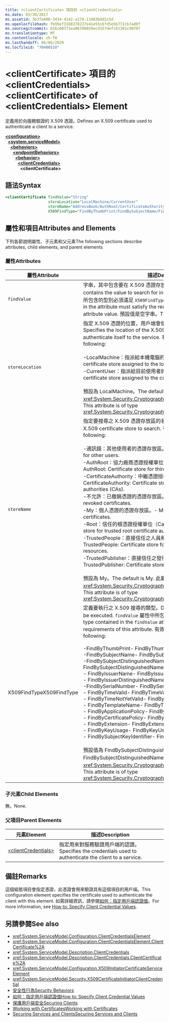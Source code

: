 ```yaml
---
title: <clientCertificate> 項目的 <clientCredentials>
ms.date: 03/30/2017
ms.assetid: 3b3fa000-3434-4142-a178-11903bdd2c5d
ms.openlocfilehash: fb95ef3168378227e41e55c6fd5e5b772cb7ad0f
ms.sourcegitcommit: b16c00371ea06398859ecd157defc81301c9070f
ms.translationtype: MT
ms.contentlocale: zh-TW
ms.lasthandoff: 06/06/2020
ms.locfileid: "70400510"
---
```

# <a name="clientcertificate-of-clientcredentials-element"></a><span data-ttu-id="bbb30-102">\<clientCertificate> 項目的 \<clientCredentials></span><span class="sxs-lookup"><span data-stu-id="bbb30-102">\<clientCertificate> of \<clientCredentials> Element</span></span>
<span data-ttu-id="bbb30-103">定義用於向服務驗證的 X.509 憑證。</span><span class="sxs-lookup"><span data-stu-id="bbb30-103">Defines an X.509 certificate used to authenticate a client to a service.</span></span>  
  
[**\<configuration>**](../configuration-element.md)\
&nbsp;&nbsp;[**\<system.serviceModel>**](system-servicemodel.md)\
&nbsp;&nbsp;&nbsp;&nbsp;[**\<behaviors>**](behaviors.md)\
&nbsp;&nbsp;&nbsp;&nbsp;&nbsp;&nbsp;[**\<endpointBehaviors>**](endpointbehaviors.md)\
&nbsp;&nbsp;&nbsp;&nbsp;&nbsp;&nbsp;&nbsp;&nbsp;[**\<behavior>**](behavior-of-endpointbehaviors.md)\
&nbsp;&nbsp;&nbsp;&nbsp;&nbsp;&nbsp;&nbsp;&nbsp;&nbsp;&nbsp;[**\<clientCredentials>**](clientcredentials.md)\
&nbsp;&nbsp;&nbsp;&nbsp;&nbsp;&nbsp;&nbsp;&nbsp;&nbsp;&nbsp;&nbsp;&nbsp;**\<clientCertificate>**  
  
## <a name="syntax"></a><span data-ttu-id="bbb30-104">語法</span><span class="sxs-lookup"><span data-stu-id="bbb30-104">Syntax</span></span>  
  
```xml  
<clientCertificate findValue="String"
                   storeLocation="LocalMachine/CurrentUser"
                   storeName="AddressBook/AuthRoot/CertificateAuthority/Disallowed/My/Root/TrustedPeople/TrustedPublisher"
                   X509FindType="FindByThumbPrint/FindBySubjectName/FindBySubjectDistinguishedName/FindByIssuerName/FindByIssuerDistinguishedName/FindBySerialNumber/FindByTimeValid/FindByTimeNotYetValid/FindByTemplateName/FindByApplicationPolicy/FindByCertificatePolicy/FindByExtension/FindByKeyUsage/FindBySubjectKeyIdentifier" />
```  
  
## <a name="attributes-and-elements"></a><span data-ttu-id="bbb30-105">屬性和項目</span><span class="sxs-lookup"><span data-stu-id="bbb30-105">Attributes and Elements</span></span>  
 <span data-ttu-id="bbb30-106">下列各節說明屬性、子元素和父元素</span><span class="sxs-lookup"><span data-stu-id="bbb30-106">The following sections describe attributes, child elements, and parent elements</span></span>  
  
### <a name="attributes"></a><span data-ttu-id="bbb30-107">屬性</span><span class="sxs-lookup"><span data-stu-id="bbb30-107">Attributes</span></span>  
  
|<span data-ttu-id="bbb30-108">屬性</span><span class="sxs-lookup"><span data-stu-id="bbb30-108">Attribute</span></span>|<span data-ttu-id="bbb30-109">描述</span><span class="sxs-lookup"><span data-stu-id="bbb30-109">Description</span></span>|  
|---------------|-----------------|  
|`findValue`|<span data-ttu-id="bbb30-110">字串，其中包含要在 X.509 憑證存放區內搜尋的值。</span><span class="sxs-lookup"><span data-stu-id="bbb30-110">A string that contains the value to search for in the X.509 certificate store.</span></span> <span data-ttu-id="bbb30-111">這個屬性所包含的型別必須滿足 `X509FindType` 屬性值的需求。</span><span class="sxs-lookup"><span data-stu-id="bbb30-111">The type contained in the attribute must satisfy the requirements of the `X509FindType` attribute value.</span></span> <span data-ttu-id="bbb30-112">預設值是空字串。</span><span class="sxs-lookup"><span data-stu-id="bbb30-112">The default is an empty string.</span></span>|  
|`storeLocation`|<span data-ttu-id="bbb30-113">指定 X.509 憑證的位置，用戶端會使用該憑證來進行對服務的自我驗證。</span><span class="sxs-lookup"><span data-stu-id="bbb30-113">Specifies the location of the X.509 certificate that the client uses to authenticate itself to the service.</span></span> <span data-ttu-id="bbb30-114">有效值如下：</span><span class="sxs-lookup"><span data-stu-id="bbb30-114">Valid values include the following:</span></span><br /><br /> <span data-ttu-id="bbb30-115">-LocalMachine：指派給本機電腦的憑證存放區。</span><span class="sxs-lookup"><span data-stu-id="bbb30-115">-   LocalMachine: the certificate store assigned to the local machine.</span></span><br /><span data-ttu-id="bbb30-116">-CurrentUser：指派給目前使用者的憑證存放區。</span><span class="sxs-lookup"><span data-stu-id="bbb30-116">-   CurrentUser: the certificate store assigned to the current user.</span></span><br /><br /> <span data-ttu-id="bbb30-117">預設為 LocalMachine。</span><span class="sxs-lookup"><span data-stu-id="bbb30-117">The default is LocalMachine.</span></span> <span data-ttu-id="bbb30-118">此屬性的型別為 <xref:System.Security.Cryptography.X509Certificates.StoreLocation>。</span><span class="sxs-lookup"><span data-stu-id="bbb30-118">This attribute is of type <xref:System.Security.Cryptography.X509Certificates.StoreLocation>.</span></span>|  
|`storeName`|<span data-ttu-id="bbb30-119">指定要搜尋之 X.509 憑證存放區的名稱。</span><span class="sxs-lookup"><span data-stu-id="bbb30-119">Specifies the name of the X.509 certificate store to search.</span></span> <span data-ttu-id="bbb30-120">有效值如下：</span><span class="sxs-lookup"><span data-stu-id="bbb30-120">Valid values include the following:</span></span><br /><br /> <span data-ttu-id="bbb30-121">-通訊錄：其他使用者的憑證存放區。</span><span class="sxs-lookup"><span data-stu-id="bbb30-121">-   AddressBook: Certificate store for other users.</span></span><br /><span data-ttu-id="bbb30-122">-AuthRoot：協力廠商憑證授權單位單位（Ca）的憑證存放區。</span><span class="sxs-lookup"><span data-stu-id="bbb30-122">-   AuthRoot: Certificate store for third-party certificate authorities (CAs).</span></span><br /><span data-ttu-id="bbb30-123">-CertificateAuthority：中繼憑證授權單位單位（Ca）的憑證存放區。</span><span class="sxs-lookup"><span data-stu-id="bbb30-123">-   CertificateAuthority: Certificate store for intermediate certificate authorities (CAs).</span></span><br /><span data-ttu-id="bbb30-124">-不允許：已撤銷憑證的憑證存放區。</span><span class="sxs-lookup"><span data-stu-id="bbb30-124">-   Disallowed: Certificate store for revoked certificates.</span></span><br /><span data-ttu-id="bbb30-125">-My：個人憑證的憑證存放區。</span><span class="sxs-lookup"><span data-stu-id="bbb30-125">-   My: Certificate store for personal certificates.</span></span><br /><span data-ttu-id="bbb30-126">-Root：信任的根憑證授權單位（Ca）的憑證存放區。</span><span class="sxs-lookup"><span data-stu-id="bbb30-126">-   Root: Certificate store for trusted root certificate authorities (CAs).</span></span><br /><span data-ttu-id="bbb30-127">-TrustedPeople：直接信任之人員和資源的憑證存放區。</span><span class="sxs-lookup"><span data-stu-id="bbb30-127">-   TrustedPeople: Certificate store for directly trusted people and resources.</span></span><br /><span data-ttu-id="bbb30-128">-TrustedPublisher：直接信任之發行者的憑證存放區。</span><span class="sxs-lookup"><span data-stu-id="bbb30-128">-   TrustedPublisher: Certificate store for directly trusted publishers.</span></span><br /><br /> <span data-ttu-id="bbb30-129">預設為 My。</span><span class="sxs-lookup"><span data-stu-id="bbb30-129">The default is My.</span></span> <span data-ttu-id="bbb30-130">此屬性的型別為 <xref:System.Security.Cryptography.X509Certificates.StoreName>。</span><span class="sxs-lookup"><span data-stu-id="bbb30-130">This attribute is of type <xref:System.Security.Cryptography.X509Certificates.StoreName>.</span></span>|  
|<span data-ttu-id="bbb30-131">X509FindType</span><span class="sxs-lookup"><span data-stu-id="bbb30-131">X509FindType</span></span>|<span data-ttu-id="bbb30-132">定義要執行之 X.509 搜尋的類型。</span><span class="sxs-lookup"><span data-stu-id="bbb30-132">Defines the type of X.509 search to be executed.</span></span> <span data-ttu-id="bbb30-133">`findValue` 屬性中所包含的型別必須滿足此屬性的需求。</span><span class="sxs-lookup"><span data-stu-id="bbb30-133">The type contained in the `findValue` attribute must satisfy the requirements of this attribute.</span></span> <span data-ttu-id="bbb30-134">有效值如下：</span><span class="sxs-lookup"><span data-stu-id="bbb30-134">Valid values include the following:</span></span><br /><br /> <span data-ttu-id="bbb30-135">-FindByThumbPrint</span><span class="sxs-lookup"><span data-stu-id="bbb30-135">-   FindByThumbPrint</span></span><br /><span data-ttu-id="bbb30-136">-FindBySubjectName</span><span class="sxs-lookup"><span data-stu-id="bbb30-136">-   FindBySubjectName</span></span><br /><span data-ttu-id="bbb30-137">-FindBySubjectDistinguishedName</span><span class="sxs-lookup"><span data-stu-id="bbb30-137">-   FindBySubjectDistinguishedName</span></span><br /><span data-ttu-id="bbb30-138">- FindByIssuerName</span><span class="sxs-lookup"><span data-stu-id="bbb30-138">-   FindByIssuerName</span></span><br /><span data-ttu-id="bbb30-139">- FindByIssuerDistinguishedName</span><span class="sxs-lookup"><span data-stu-id="bbb30-139">-   FindByIssuerDistinguishedName</span></span><br /><span data-ttu-id="bbb30-140">-FindBySerialNumber</span><span class="sxs-lookup"><span data-stu-id="bbb30-140">-   FindBySerialNumber</span></span><br /><span data-ttu-id="bbb30-141">- FindByTimeValid</span><span class="sxs-lookup"><span data-stu-id="bbb30-141">-   FindByTimeValid</span></span><br /><span data-ttu-id="bbb30-142">- FindByTimeNotYetValid</span><span class="sxs-lookup"><span data-stu-id="bbb30-142">-   FindByTimeNotYetValid</span></span><br /><span data-ttu-id="bbb30-143">- FindByTemplateName</span><span class="sxs-lookup"><span data-stu-id="bbb30-143">-   FindByTemplateName</span></span><br /><span data-ttu-id="bbb30-144">- FindByApplicationPolicy</span><span class="sxs-lookup"><span data-stu-id="bbb30-144">-   FindByApplicationPolicy</span></span><br /><span data-ttu-id="bbb30-145">- FindByCertificatePolicy</span><span class="sxs-lookup"><span data-stu-id="bbb30-145">-   FindByCertificatePolicy</span></span><br /><span data-ttu-id="bbb30-146">- FindByExtension</span><span class="sxs-lookup"><span data-stu-id="bbb30-146">-   FindByExtension</span></span><br /><span data-ttu-id="bbb30-147">- FindByKeyUsage</span><span class="sxs-lookup"><span data-stu-id="bbb30-147">-   FindByKeyUsage</span></span><br /><span data-ttu-id="bbb30-148">- FindBySubjectKeyIdentifier</span><span class="sxs-lookup"><span data-stu-id="bbb30-148">-   FindBySubjectKeyIdentifier</span></span><br /><br /> <span data-ttu-id="bbb30-149">預設值為 FindBySubjectDistinguishedName。</span><span class="sxs-lookup"><span data-stu-id="bbb30-149">The default value is FindBySubjectDistinguishedName.</span></span> <span data-ttu-id="bbb30-150">此屬性的型別為 <xref:System.Security.Cryptography.X509Certificates.X509FindType>。</span><span class="sxs-lookup"><span data-stu-id="bbb30-150">This attribute is of type <xref:System.Security.Cryptography.X509Certificates.X509FindType>.</span></span>|  
  
### <a name="child-elements"></a><span data-ttu-id="bbb30-151">子元素</span><span class="sxs-lookup"><span data-stu-id="bbb30-151">Child Elements</span></span>  
 <span data-ttu-id="bbb30-152">無。</span><span class="sxs-lookup"><span data-stu-id="bbb30-152">None.</span></span>  
  
### <a name="parent-elements"></a><span data-ttu-id="bbb30-153">父項目</span><span class="sxs-lookup"><span data-stu-id="bbb30-153">Parent Elements</span></span>  
  
|<span data-ttu-id="bbb30-154">元素</span><span class="sxs-lookup"><span data-stu-id="bbb30-154">Element</span></span>|<span data-ttu-id="bbb30-155">描述</span><span class="sxs-lookup"><span data-stu-id="bbb30-155">Description</span></span>|  
|-------------|-----------------|  
|[\<clientCredentials>](clientcredentials.md)|<span data-ttu-id="bbb30-156">指定用來對服務驗證用戶端的認證。</span><span class="sxs-lookup"><span data-stu-id="bbb30-156">Specifies the credentials used to authenticate the client to a service.</span></span>|  
  
## <a name="remarks"></a><span data-ttu-id="bbb30-157">備註</span><span class="sxs-lookup"><span data-stu-id="bbb30-157">Remarks</span></span>  
 <span data-ttu-id="bbb30-158">這個組態項目會指定憑證，此憑證會用來驗證具有這個項目的用戶端。</span><span class="sxs-lookup"><span data-stu-id="bbb30-158">This configuration element specifies the certificate used to authenticate the client with this element.</span></span> <span data-ttu-id="bbb30-159">如需詳細資訊，請參閱[如何：指定用戶端認證值](../../../wcf/how-to-specify-client-credential-values.md)。</span><span class="sxs-lookup"><span data-stu-id="bbb30-159">For more information, see [How to: Specify Client Credential Values](../../../wcf/how-to-specify-client-credential-values.md).</span></span>  
  
## <a name="see-also"></a><span data-ttu-id="bbb30-160">另請參閱</span><span class="sxs-lookup"><span data-stu-id="bbb30-160">See also</span></span>

- <xref:System.ServiceModel.Configuration.ClientCredentialsElement>
- <xref:System.ServiceModel.Configuration.ClientCredentialsElement.ClientCertificate%2A>
- <xref:System.ServiceModel.Description.ClientCredentials>
- <xref:System.ServiceModel.Description.ClientCredentials.ClientCertificate%2A>
- <xref:System.ServiceModel.Configuration.X509InitiatorCertificateServiceElement>
- <xref:System.ServiceModel.Security.X509CertificateInitiatorClientCredential>
- [<span data-ttu-id="bbb30-161">安全性行為</span><span class="sxs-lookup"><span data-stu-id="bbb30-161">Security Behaviors</span></span>](../../../wcf/feature-details/security-behaviors-in-wcf.md)
- [<span data-ttu-id="bbb30-162">如何：指定用戶端認證值</span><span class="sxs-lookup"><span data-stu-id="bbb30-162">How to: Specify Client Credential Values</span></span>](../../../wcf/how-to-specify-client-credential-values.md)
- [<span data-ttu-id="bbb30-163">保護用戶端安全</span><span class="sxs-lookup"><span data-stu-id="bbb30-163">Securing Clients</span></span>](../../../wcf/securing-clients.md)
- [<span data-ttu-id="bbb30-164">Working with Certificates</span><span class="sxs-lookup"><span data-stu-id="bbb30-164">Working with Certificates</span></span>](../../../wcf/feature-details/working-with-certificates.md)
- [<span data-ttu-id="bbb30-165">Securing Services and Clients</span><span class="sxs-lookup"><span data-stu-id="bbb30-165">Securing Services and Clients</span></span>](../../../wcf/feature-details/securing-services-and-clients.md)
